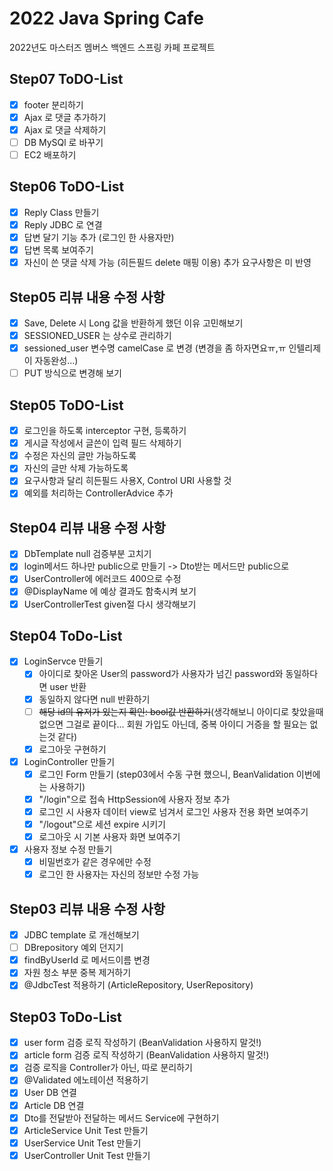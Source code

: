 # 2022 Java Spring Cafe

2022년도 마스터즈 멤버스 백엔드 스프링 카페 프로젝트

## Step07 ToDO-List
- [x] footer 분리하기
- [x] Ajax 로 댓글 추가하기
- [x] Ajax 로 댓글 삭제하기
- [ ] DB MySQl 로 바꾸기
- [ ] EC2 배포하기

## Step06 ToDO-List

- [x] Reply Class 만들기
- [x] Reply JDBC 로 연결
- [x] 답변 달기 기능 추가 (로그인 한 사용자만)
- [x] 답변 목록 보여주기
- [x] 자신이 쓴 댓글 삭제 가능 (히든필드 delete 매핑 이용)
  추가 요구사항은 미 반영

## Step05 리뷰 내용 수정 사항

- [x] Save, Delete 시 Long 값을 반환하게 했던 이유 고민해보기
- [x] SESSIONED_USER 는 상수로 관리하기
- [x] sessioned_user 변수명 camelCase 로 변경 (변경을 좀 하자면요ㅠ,ㅠ 인텔리제이 자동완성...)
- [ ] PUT 방식으로 변경해 보기

## Step05 ToDO-List

- [x] 로그인을 하도록 interceptor 구현, 등록하기
- [x] 게시글 작성에서 글쓴이 입력 필드 삭제하기
- [x] 수정은 자신의 글만 가능하도록
- [x] 자신의 글만 삭제 가능하도록
- [x] 요구사항과 달리 히든필드 사용X, Control URI 사용할 것
- [x] 예외를 처리하는 ControllerAdvice 추가

## Step04 리뷰 내용 수정 사항
- [x] DbTemplate null 검증부분 고치기
- [x] login메서드 하나만 public으로 만들기 -> Dto받는 메서드만 public으로
- [x] UserController에 에러코드 400으로 수정
- [x] @DisplayName 에 예상 결과도 함축시켜 보기
- [x] UserControllerTest given절 다시 생각해보기

## Step04 ToDo-List
- [x] LoginServce 만들기
  - [x] 아이디로 찾아온 User의 password가 사용자가 넘긴 password와 동일하다면 user 반환
  - [x] 동일하지 않다면 null 반환하기
  - [ ] ~~해당 id의 유저가 있는지 확인: bool값 반환하기~~(생각해보니 아이디로 찾았을때 없으면 그걸로 끝이다... 회원 가입도 아닌데, 중복 아이디 거증을 할 필요는 없는것 같다)
  - [x] 로그아웃 구현하기

- [x] LoginController 만들기
  - [x] 로그인 Form 만들기 (step03에서 수동 구현 했으니, BeanValidation 이번에는 사용하기)
  - [x] "/login"으로 접속 HttpSession에 사용자 정보 추가
  - [x] 로그인 시 사용자 데이터 view로 넘겨서 로그인 사용자 전용 화면 보여주기
  - [x] "/logout"으로 세션 expire 시키기
  - [x] 로그아웃 시 기본 사용자 화면 보여주기

- [x] 사용자 정보 수정 만들기
  - [x] 비밀번호가 같은 경우에만 수정
  - [x] 로그인 한 사용자는 자신의 정보만 수정 가능

## Step03 리뷰 내용 수정 사항
- [x] JDBC template 로 개선해보기
- [ ] DBrepository 예외 던지기
- [x] findByUserId 로 메서드이름 변경
- [x] 자원 청소 부분 중복 제거하기
- [x] @JdbcTest 적용하기 (ArticleRepository, UserRepository)

## Step03 ToDo-List
- [x] user form 검증 로직 작성하기 (BeanValidation 사용하지 말것!)
- [x] article form 검증 로직 작성하기 (BeanValidation 사용하지 말것!)
- [x] 검증 로직을 Controller가 아닌, 따로 분리하기
- [x] @Validated 에노테이션 적용하기
- [x] User DB 연결
- [x] Article DB 연결
- [x] Dto를 전달받아 전달하는 메서드 Service에 구현하기
- [x] ArticleService Unit Test 만들기
- [x] UserService Unit Test 만들기
- [x] UserController Unit Test 만들기
